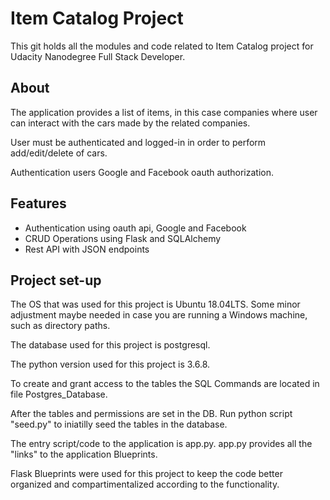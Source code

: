 <h1>Item Catalog Project</h1>
  <p>This git holds all the modules and code related to Item Catalog project for Udacity Nanodegree Full Stack Developer.</p>

<h2>About</h2>
  <p>The application provides a list of items, in this case companies where user can interact with the cars made by the related companies.</p>
  <p>User must be authenticated and logged-in in order to perform add/edit/delete of cars.</p>
  <p>Authentication users Google and Facebook oauth authorization.</p>

<h2>Features</h2>
  <ul>
    <li>Authentication using oauth api, Google and Facebook</li>
    <li>CRUD Operations using Flask and SQLAlchemy</li>
    <li>Rest API with JSON endpoints</li>
  </ul>

<h2>Project set-up</h2>
  <p>The OS that was used for this project is Ubuntu 18.04LTS. Some minor adjustment maybe needed in case you are running a Windows machine, such as directory paths.</p>
  <p>The database used for this project is postgresql.</p>
  <p>The python version used for this project is 3.6.8.</p>
  <p>To create and grant access to the tables the SQL Commands are located in file Postgres_Database.</p>
  <p>After the tables and permissions are set in the DB. Run python script "seed.py" to iniatilly seed the tables in the database.</p>
  <p>The entry script/code to the application is app.py. app.py provides all the "links" to the application Blueprints.</p>
  <p>Flask Blueprints were used for this project to keep the code better organized and compartimentalized according to the functionality.</p>

